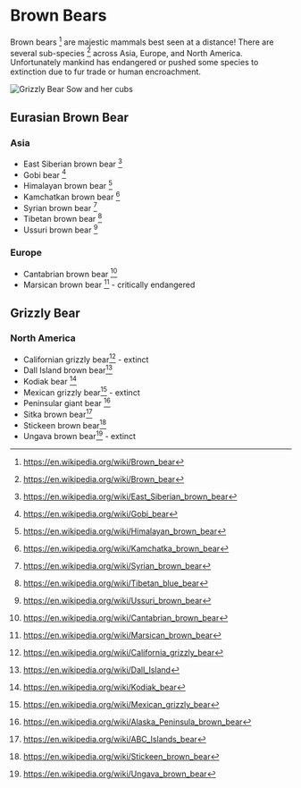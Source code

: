 # Brown Bears

Brown bears [^brn_bear] are majestic mammals best seen at a distance!
There are several sub-species [^brn_bear] across Asia, Europe, and North
America. Unfortunately mankind has endangered or pushed some species to
extinction due to fur trade or human encroachment.

![Grizzly Bear Sow and her cubs](https://upload.wikimedia.org/wikipedia/commons/thumb/d/d7/Grizzly_Bear-_Sow_and_cubs_%285728173840%29.jpg/320px-Grizzly_Bear-_Sow_and_cubs_%285728173840%29.jpg)

## Eurasian Brown Bear

### Asia

* East Siberian brown bear [^e_sib]
* Gobi bear [^gobi]
* Himalayan brown bear [^hima]
* Kamchatkan brown bear [^kamch]
* Syrian brown bear [^syr]
* Tibetan brown bear [^tib]
* Ussuri brown bear [^ussuri]

### Europe

* Cantabrian brown bear [^cant_bear]
* Marsican brown bear [^mars_bear] - critically endangered

## Grizzly Bear

### North America

* Californian grizzly bear[^cali] - extinct
* Dall Island brown bear[^dall]
* Kodiak bear [^kodiak]
* Mexican grizzly bear[^mex] - extinct
* Peninsular giant bear [^pgb]
* Sitka brown bear[^sitka]
* Stickeen brown bear[^stick]
* Ungava brown bear[^ungava] - extinct

[^brn_bear]: <https://en.wikipedia.org/wiki/Brown_bear>
[^e_sib]: <https://en.wikipedia.org/wiki/East_Siberian_brown_bear>
[^gobi]: <https://en.wikipedia.org/wiki/Gobi_bear>
[^hima]: <https://en.wikipedia.org/wiki/Himalayan_brown_bear>
[^kamch]: <https://en.wikipedia.org/wiki/Kamchatka_brown_bear>
[^syr]: <https://en.wikipedia.org/wiki/Syrian_brown_bear>
[^tib]: <https://en.wikipedia.org/wiki/Tibetan_blue_bear>
[^ussuri]: <https://en.wikipedia.org/wiki/Ussuri_brown_bear>
[^cant_bear]: <https://en.wikipedia.org/wiki/Cantabrian_brown_bear>
[^mars_bear]: <https://en.wikipedia.org/wiki/Marsican_brown_bear>
[^cali]: <https://en.wikipedia.org/wiki/California_grizzly_bear>
[^dall]: <https://en.wikipedia.org/wiki/Dall_Island>
[^kodiak]: <https://en.wikipedia.org/wiki/Kodiak_bear>
[^mex]: <https://en.wikipedia.org/wiki/Mexican_grizzly_bear>
[^pgb]: <https://en.wikipedia.org/wiki/Alaska_Peninsula_brown_bear>
[^sitka]: <https://en.wikipedia.org/wiki/ABC_Islands_bear>
[^stick]: <https://en.wikipedia.org/wiki/Stickeen_brown_bear>
[^ungava]: <https://en.wikipedia.org/wiki/Ungava_brown_bear>
